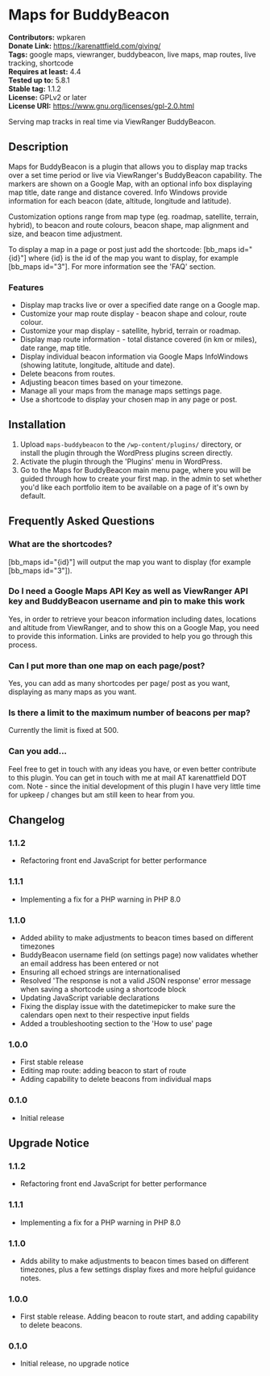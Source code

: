 # Maps for BuddyBeacon 
**Contributors:** wpkaren  
**Donate Link:** https://karenattfield.com/giving/  
**Tags:** google maps, viewranger, buddybeacon, live maps, map routes, live tracking, shortcode  
**Requires at least:** 4.4  
**Tested up to:** 5.8.1  
**Stable tag:** 1.1.2  
**License:** GPLv2 or later  
**License URI:** https://www.gnu.org/licenses/gpl-2.0.html  

Serving map tracks in real time via ViewRanger BuddyBeacon.


## Description 

Maps for BuddyBeacon is a plugin that allows you to display map tracks over a set time period or live via ViewRanger's BuddyBeacon capability. The markers are shown on a Google Map, with an optional info box displaying map title, date range and distance covered. Info Windows provide information for each beacon (date, altitude, longitude and latitude).

Customization options range from map type (eg. roadmap, satellite, terrain, hybrid), to beacon and route colours, beacon shape, map alignment and size, and beacon time adjustment.

To display a map in a page or post just add the shortcode: [bb_maps id="{id}"] where {id} is the id of the map you want to display, for example [bb_maps id="3"]. For more information see the 'FAQ' section.



### Features

* Display map tracks live or over a specified date range on a Google map.
* Customize your map route display - beacon shape and colour, route colour.
* Customize your map display - satellite, hybrid, terrain or roadmap. 
* Display map route information - total distance covered (in km or miles), date range, map title.
* Display individual beacon information via Google Maps InfoWindows (showing latitute, longitude, altitude and date).
* Delete beacons from routes.
* Adjusting beacon times based on your timezone.
* Manage all your maps from the manage maps settings page.
* Use a shortcode to display your chosen map in any page or post.



## Installation 


1. Upload `maps-buddybeacon` to the `/wp-content/plugins/` directory, or install the plugin through the WordPress plugins screen directly.
1. Activate the plugin through the 'Plugins' menu in WordPress.
1. Go to the Maps for BuddyBeacon main menu page, where you will be guided through how to create your first map. in the admin to set whether you'd like each portfolio item to be available on a page of it's own by default.




## Frequently Asked Questions 


### What are the shortcodes? 

[bb_maps id="{id}"] will output the map you want to display (for example [bb_maps id="3"]).


### Do I need a Google Maps API Key as well as ViewRanger API key and BuddyBeacon username and pin to make this work 

Yes, in order to retrieve your beacon information including dates, locations and altitude from ViewRanger, and to show this on a Google Map, you need to provide this information. Links are provided to help you go through this process.


### Can I put more than one map on each page/post? 

Yes, you can add as many shortcodes per page/ post as you want, displaying as many maps as you want.


### Is there a limit to the maximum number of beacons per map?

Currently the limit is fixed at 500.


###  Can you add... 

Feel free to get in touch with any ideas you have, or even better contribute to this plugin. You can get in touch with me at mail AT karenattfield DOT com. Note - since the initial development of this plugin I have very little time for upkeep / changes but am still keen to hear from you.



## Changelog 

### 1.1.2
* Refactoring front end JavaScript for better performance

### 1.1.1
* Implementing a fix for a PHP warning in PHP 8.0

### 1.1.0
* Added ability to make adjustments to beacon times based on different timezones
* BuddyBeacon username field (on settings page) now validates whether an email address has been entered or not
* Ensuring all echoed strings are internationalised
* Resolved 'The response is not a valid JSON response' error message when saving a shortcode using a shortcode block
* Updating JavaScript variable declarations
* Fixing the display issue with the datetimepicker to make sure the calendars open next to their respective input fields
* Added a troubleshooting section to the 'How to use' page

### 1.0.0
* First stable release
* Editing map route: adding beacon to start of route
* Adding capability to delete beacons from individual maps

### 0.1.0 
* Initial release

## Upgrade Notice 

### 1.1.2
* Refactoring front end JavaScript for better performance

### 1.1.1
* Implementing a fix for a PHP warning in PHP 8.0

### 1.1.0
* Adds ability to make adjustments to beacon times based on different timezones, plus a few settings display fixes and more helpful guidance notes.


### 1.0.0
* First stable release. Adding beacon to route start, and adding capability to delete beacons.

### 0.1.0 
* Initial release, no upgrade notice




